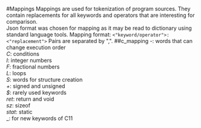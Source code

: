 #Mappings
Mappings are used for tokenization of program sources. They contain replacements for all keywords and operators 
that are interesting for comparison.</br>
Json format was chosen for mapping as it may be read to dictionary using standard language tools.
Mapping format: ```<"keyword/operator">:<"replacement">```
Pairs are separated by ",".
##c_mapping
_-_: words that can change execution order</br>
_C_: conditions</br>
_I_: integer numbers</br>
_F_: fractional numbers</br>
_L_: loops</br>
_S_: words for structure creation</br>
_+_: signed and unsigned</br>
_$_: rarely used keywords</br>
_ret_: return and void</br>
_sz_: sizeof</br>
_stat_: static</br>
_: for new keywords of C11</br>